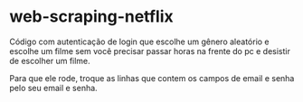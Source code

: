 # web-scraping-netflix

Código com autenticação de login que escolhe um gênero aleatório e escolhe um filme sem você precisar passar horas na frente do pc e desistir de escolher um filme. 

Para que ele rode, troque as linhas que contem os campos de email e senha pelo seu email e senha. 